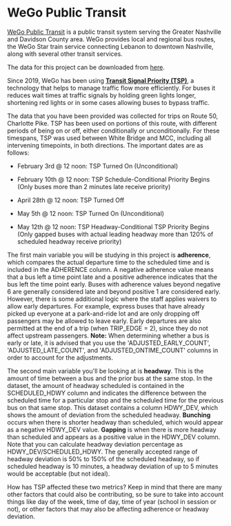 # WeGo Public Transit
[WeGo Public Transit](https://www.wegotransit.com/) is a public transit system serving the Greater Nashville and Davidson County area. WeGo provides local and regional bus routes, the WeGo Star train service connecting Lebanon to downtown Nashville, along with several other transit services.

The data for this project can be downloaded from [here](https://drive.google.com/drive/folders/1L8d3xEaPD13BMz_k-3G8XRRLvPIbNRq9?usp=sharing).

Since 2019, WeGo has been using [**Transit Signal Priority (TSP)**](https://www.wegotransit.com/projects/transit-signal-priority/), a technology that helps to manage traffic flow more efficiently. For buses it reduces wait times at traffic signals by holding green lights longer, shortening red lights or in some cases allowing buses to bypass traffic. 

The data that you have been provided was collected for trips on Route 50, Charlotte Pike. TSP has been used on portions of this route, with different periods of being on or off, either conditionally or unconditionally. For these timespans, TSP was used between White Bridge and MCC, including all intervening timepoints, in both directions.
The important dates are as follows:

* February 3rd @ 12 noon: TSP Turned On (Unconditional)

* February 10th @ 12 noon: TSP Schedule-Conditional Priority Begins (Only buses more than 2 minutes late receive priority)

* April 28th @ 12 noon: TSP Turned Off

* May 5th @ 12 noon: TSP Turned On (Unconditional)

* May 12th @ 12 noon: TSP Headway-Conditional TSP Priority Begins (Only gapped buses with actual leading headway more than 120% of scheduled headway receive priority)


The first main variable you will be studying in this project is **adherence**, which compares the actual departure time to the scheduled time and is included in the ADHERENCE column. A negative adherence value means that a bus left a time point late and a positive adherence indicates that the bus left the time point early. Buses with adherence values beyond negative 6 are generally considered late and beyond positive 1 are considered early. However, there is some additional logic where the staff applies waivers to allow early departures. For example, express buses that have already picked up everyone at a park-and-ride lot and are only dropping off passengers may be allowed to leave early.  Early departures are also permitted at the end of a trip (when TRIP_EDGE = 2), since they do not affect upstream passengers. **Note:** When determining whether a bus is early or late, it is advised that you use the 'ADJUSTED_EARLY_COUNT', 'ADJUSTED_LATE_COUNT', and 'ADJUSTED_ONTIME_COUNT' columns in order to account for the adjustments.

The second main variable you'll be looking at is **headway**.  This is the amount of time between a bus and the prior bus at the same stop. In the dataset, the amount of headway scheduled is contained in the SCHEDULED_HDWY column and indicates the difference between the scheduled time for a particular stop and the scheduled time for the previous bus on that same stop.
This dataset contains a column HDWY_DEV, which shows the amount of deviation from the scheduled headway. **Bunching** occurs when there is shorter headway than scheduled, which would appear as a negative HDWY_DEV value. **Gapping** is when there is more headway than scheduled and appears as a positive value in the HDWY_DEV column. Note that you can calculate headway deviation percentage as HDWY_DEV/SCHEDULED_HDWY. The generally accepted range of headway deviation is 50% to 150% of the scheduled headway, so if scheduled headway is 10 minutes, a headway deviation of up to 5 minutes would be acceptable (but not ideal).

How has TSP affected these two metrics? Keep in mind that there are many other factors that could also be contributing, so be sure to take into account things like day of the week, time of day, time of year (school in session or not), or other factors that may also be affecting adherence or headway deviation.